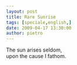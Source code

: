 ```yaml
---
layout: post
title: Rare Sunrise
tags: [speciale,english,]
date: 2009-04-17 13:30:00
author: pietro
---
```

The sun arises seldom,<br/>upon the cause I fathom.
